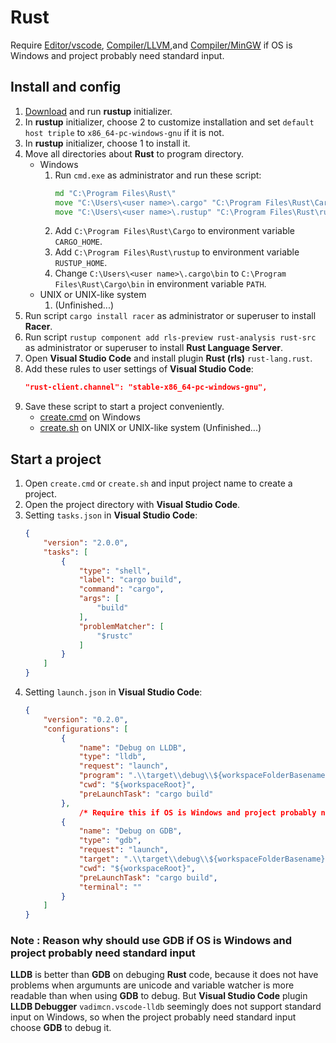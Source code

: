 # Rust
Require [Editor/vscode](../Editor/vscode.md), [Compiler/LLVM](../Compiler/LLVM.md),and [Compiler/MinGW](../Compiler/MinGW.md) if OS is Windows and project probably need standard input.
## Install and config
1. [Download](https://static.rust-lang.org/rustup/dist/x86_64-pc-windows-gnu/rustup-init.exe) and run **rustup** initializer.
2. In **rustup** initializer, choose 2 to customize installation and set `default host triple` to `x86_64-pc-windows-gnu` if it is not.
3. In **rustup** initializer, choose 1 to install it.
4. Move all directories about **Rust** to program directory.
    * Windows
      1. Run `cmd.exe` as administrator and run these script:
          ```cmd
          md "C:\Program Files\Rust\"
          move "C:\Users\<user name>\.cargo" "C:\Program Files\Rust\Cargo"
          move "C:\Users\<user name>\.rustup" "C:\Program Files\Rust\rustup"
          ```
      2. Add `C:\Program Files\Rust\Cargo` to environment variable `CARGO_HOME`.
      3. Add `C:\Program Files\Rust\rustup` to environment variable `RUSTUP_HOME`.
      4. Change `C:\Users\<user name>\.cargo\bin` to `C:\Program Files\Rust\Cargo\bin` in environment variable `PATH`.
    * UNIX or UNIX-like system
      1. (Unfinished...)
5. Run script `cargo install racer` as administrator or superuser to install **Racer**.
6. Run script `rustup component add rls-preview rust-analysis rust-src` as administrator or superuser to install **Rust Language Server**.
7. Open **Visual Studio Code** and install plugin **Rust (rls)** `rust-lang.rust`.
8. Add these rules to user settings of **Visual Studio Code**:
    ```json
    "rust-client.channel": "stable-x86_64-pc-windows-gnu",
    ```
9. Save these script to start a project conveniently.
    * [create.cmd](Rust/create.cmd) on Windows
    * [create.sh](Rust/create.sh) on UNIX or UNIX-like system (Unfinished...)
## Start a project
1. Open `create.cmd` or `create.sh` and input project name to create a project.
2. Open the project directory with **Visual Studio Code**.
3. Setting `tasks.json` in **Visual Studio Code**:
    ```json
    {
    	"version": "2.0.0",
    	"tasks": [
    		{
    			"type": "shell",
    			"label": "cargo build",
    			"command": "cargo",
    			"args": [
    				"build"
    			],
    			"problemMatcher": [
    				"$rustc"
    			]
    		}
    	]
    }
    ```
5. Setting `launch.json` in **Visual Studio Code**:
    ```json
    {
    	"version": "0.2.0",
    	"configurations": [
    		{
    			"name": "Debug on LLDB",
    			"type": "lldb",
    			"request": "launch",
    			"program": ".\\target\\debug\\${workspaceFolderBasename}.exe",
    			"cwd": "${workspaceRoot}",
    			"preLaunchTask": "cargo build"
    		},
		        /* Require this if OS is Windows and project probably need standard input */
    		{
    			"name": "Debug on GDB",
    			"type": "gdb",
    			"request": "launch",
    			"target": ".\\target\\debug\\${workspaceFolderBasename}.exe",
    			"cwd": "${workspaceRoot}",
    			"preLaunchTask": "cargo build",
    			"terminal": ""
    		}
    	]
    }
    ```
### Note : Reason why should use GDB if OS is Windows and project probably need standard input
**LLDB** is better than **GDB** on debuging **Rust** code, because it does not have problems when argumunts are unicode and variable watcher is more readable than when using **GDB** to debug. But **Visual Studio Code** plugin **LLDB Debugger** `vadimcn.vscode-lldb` seemingly does not support standard input on Windows, so when the project probably need standard input choose **GDB** to debug it.
